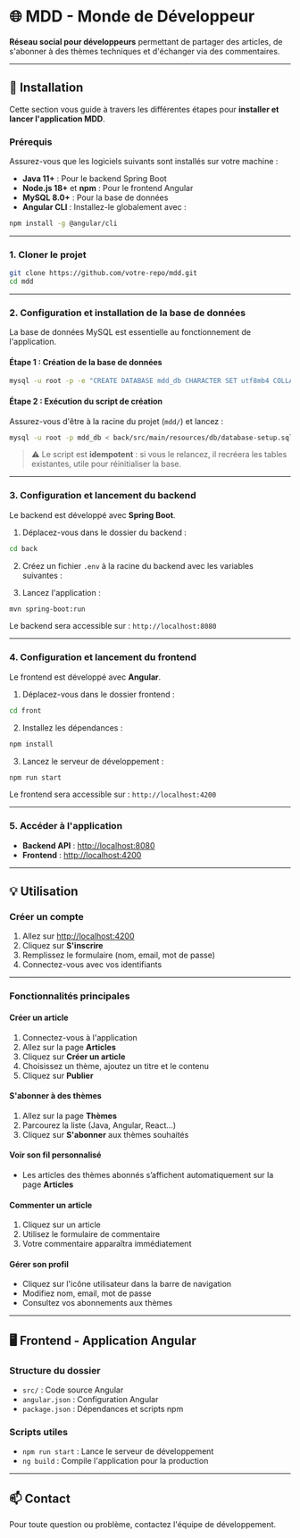 # 🌐 MDD - Monde de Développeur

**Réseau social pour développeurs** permettant de partager des articles, de s'abonner à des thèmes techniques et d'échanger via des commentaires.

---

## 🚀 Installation

Cette section vous guide à travers les différentes étapes pour **installer et lancer l'application MDD**.

### Prérequis

Assurez-vous que les logiciels suivants sont installés sur votre machine :

* **Java 11+** : Pour le backend Spring Boot
* **Node.js 18+** et **npm** : Pour le frontend Angular
* **MySQL 8.0+** : Pour la base de données
* **Angular CLI** : Installez-le globalement avec :

```bash
npm install -g @angular/cli
```

---

### 1. Cloner le projet

```bash
git clone https://github.com/votre-repo/mdd.git
cd mdd
```

---

### 2. Configuration et installation de la base de données

La base de données MySQL est essentielle au fonctionnement de l'application.

#### Étape 1 : Création de la base de données

```bash
mysql -u root -p -e "CREATE DATABASE mdd_db CHARACTER SET utf8mb4 COLLATE utf8mb4_unicode_ci;"
```

#### Étape 2 : Exécution du script de création

Assurez-vous d'être à la racine du projet (`mdd/`) et lancez :

```bash
mysql -u root -p mdd_db < back/src/main/resources/db/database-setup.sql
```

> ⚠️ Le script est **idempotent** : si vous le relancez, il recréera les tables existantes, utile pour réinitialiser la base.

---

### 3. Configuration et lancement du backend

Le backend est développé avec **Spring Boot**.

1. Déplacez-vous dans le dossier du backend :

```bash
cd back
```

2. Créez un fichier `.env` à la racine du backend avec les variables suivantes :

<script src="https://gist.github.com/EmySim/cddcb58131dd0a3fd261149ac6e9bfe4.js"></script>

3. Lancez l'application :

```bash
mvn spring-boot:run
```

Le backend sera accessible sur : `http://localhost:8080`

---

### 4. Configuration et lancement du frontend

Le frontend est développé avec **Angular**.

1. Déplacez-vous dans le dossier frontend :

```bash
cd front
```

2. Installez les dépendances :

```bash
npm install
```

3. Lancez le serveur de développement :

```bash
npm run start
```

Le frontend sera accessible sur : `http://localhost:4200`

---

### 5. Accéder à l'application

* **Backend API** : [http://localhost:8080](http://localhost:8080)
* **Frontend** : [http://localhost:4200](http://localhost:4200)

---

## 💡 Utilisation

### Créer un compte

1. Allez sur [http://localhost:4200](http://localhost:4200)
2. Cliquez sur **S'inscrire**
3. Remplissez le formulaire (nom, email, mot de passe)
4. Connectez-vous avec vos identifiants

---

### Fonctionnalités principales

#### Créer un article

1. Connectez-vous à l'application
2. Allez sur la page **Articles**
3. Cliquez sur **Créer un article**
4. Choisissez un thème, ajoutez un titre et le contenu
5. Cliquez sur **Publier**

#### S'abonner à des thèmes

1. Allez sur la page **Thèmes**
2. Parcourez la liste (Java, Angular, React…)
3. Cliquez sur **S'abonner** aux thèmes souhaités

#### Voir son fil personnalisé

* Les articles des thèmes abonnés s’affichent automatiquement sur la page **Articles**

#### Commenter un article

1. Cliquez sur un article
2. Utilisez le formulaire de commentaire
3. Votre commentaire apparaîtra immédiatement

#### Gérer son profil

* Cliquez sur l'icône utilisateur dans la barre de navigation
* Modifiez nom, email, mot de passe
* Consultez vos abonnements aux thèmes

---

## 🖥 Frontend - Application Angular

### Structure du dossier

* `src/` : Code source Angular
* `angular.json` : Configuration Angular
* `package.json` : Dépendances et scripts npm

### Scripts utiles

* `npm run start` : Lance le serveur de développement
* `ng build` : Compile l'application pour la production

---

## 📫 Contact

Pour toute question ou problème, contactez l'équipe de développement.

